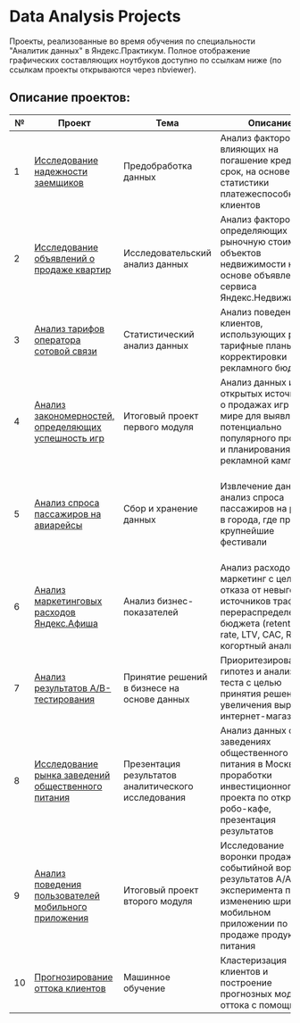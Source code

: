 # Data Analysis Projects
Проекты, реализованные во время обучения по специальности "Аналитик данных" в Яндекс.Практикум. Полное отображение графических составляющих ноутбуков доступно по ссылкам ниже (по ссылкам проекты открываются через nbviewer).
 
 ## Описание проектов:
| № | Проект   | Тема   |Описание                                                    | Инструменты |
|---|----------|--------|------------------------------------------------------------|-------------|
|1  |[Исследование надежности заемщиков](https://nbviewer.jupyter.org/github/obormosha/dataAnalysisProjects/blob/6973ad87139d3c5e69f50d0558961baa622c0dc4/01_analysis_of_%20bank%27s_borrowers_reliability/1_data_preprocessing.ipynb)|Предобработка данных|Анализ факторов, влияющих на погашение кредита в срок, на основе статистики платежеспособности клиентов|python, pandas, numpy, pymystem3|
|2  |[Исследование объявлений о продаже квартир](https://nbviewer.jupyter.org/github/obormosha/dataAnalysisProjects/blob/5095473fae9ffad218ac998599a44c0606717aa0/02_research_of_apartments_for_sale/2_exploratory_data_analysis.ipynb)|Исследовательский анализ данных|Анализ факторов, определяющих рыночную стоимость объектов недвижимости на основе объявлений сервиса Яндекс.Недвижимость|python, pandas, matplotlib|
|3  |[Анализ тарифов оператора сотовой связи](https://nbviewer.jupyter.org/github/obormosha/dataAnalysisProjects/blob/b23066d370f61ec6e9d6e07e1e5d1bcab492aed1/03_analysis_of_telecom_tariffs/3_statistical_analysis.ipynb)|Статистический анализ данных|Анализ поведения клиентов, использующих разные тарифные планы, для корректировки рекламного бюджета |python, pandas, numpy, scipy, matplotlib|
|4  |[Анализ закономерностей, определяющих успешность игр](https://nbviewer.jupyter.org/github/obormosha/dataAnalysisProjects/blob/c05f1d57b34f7ecbaa5569d257f482634f65e5bc/04_analysis_of_the_success_of_games/4_main_project%231.ipynb)|Итоговый проект первого модуля|Анализ данных из открытых источников о продажах игр в мире для выявления потенциально популярного продукта и планирования рекламной кампании |python, pandas, numpy, scipy, matplotlib, seaborn|
|5  |[Анализ спроса пассажиров на авиарейсы](https://nbviewer.jupyter.org/github/obormosha/dataAnalysisProjects/blob/0da70ac1a6dd31744654b5ee03acb4333a251f45/05_analysis_of_aviapassenger_demand/5_storage_of_data.ipynb)|Сбор и хранение данных|Извлечение данных и анализ спроса пассажиров на рейсы в города, где проходят крупнейшие фестивали |SQL, python, pandas, requests, beautifulSoup, numpy, matplotlib, seaborn, folium|
|6  |[Анализ маркетинговых расходов Яндекс.Афиша](https://nbviewer.jupyter.org/github/obormosha/dataAnalysisProjects/blob/0da70ac1a6dd31744654b5ee03acb4333a251f45/06_analysis_of_marketing_costs/6_business_analysis.ipynb)|Анализ бизнес-показателей|Анализ расходов на маркетинг с целью отказа от невыгодных источников трафика и перераспределения бюджета (retention rate, LTV, CAC, ROMI, когортный анализ)|python, pandas, numpy, scipy, matplotlib, seaborn|
|7  |[Анализ результатов A/B-тестирования](https://nbviewer.jupyter.org/github/obormosha/dataAnalysisProjects/blob/38aa8a4562d6a14d41c6e2b36bf3e95c461790ce/7_ab_tests.ipynb)|Принятие решений в бизнесе на основе данных|Приоритезирование гипотез и анализ АВ-теста с целью принятия решений для увеличения выручки интернет-магазина|python, pandas, numpy, scipy, matplotlib, seaborn|
|8  |[Исследование рынка заведений общественного питания](https://nbviewer.jupyter.org/github/obormosha/dataAnalysisProjects/blob/0da70ac1a6dd31744654b5ee03acb4333a251f45/08_analysis_of_the_catering_market/8_visualization.ipynb)|Презентация результатов аналитического исследования|Анализ данных о заведениях общественного питания в Москве для проработки инвестиционного проекта по открытию робо-кафе, презентация результатов|python, pandas, matplotlib, seaborn, json, reqests, folium, Google Geocoding API, MS PowerPoint|
|9  |[Анализ поведения пользователей мобильного приложения](https://nbviewer.jupyter.org/github/obormosha/dataAnalysisProjects/blob/81c2f7f6a7d6a817eb6b6f23b361f1e84204cb3b/9_main_project%232.ipynb)|Итоговый проект второго модуля|Исследование воронки продаж, событийной воронки и результатов А/А/В-эксперимента по изменению шрифта в мобильном приложении по продаже продуктов питания|python, pandas, scipy, math, matplotlib, seaborn, plotly|
|10  |[Прогнозирование оттока клиентов](https://nbviewer.jupyter.org/github/obormosha/dataAnalysisProjects/blob/7b4e818545ec962afa53b9c3968ca0e5d812f69d/11_forecasting_users_churn/11_ml.ipynb)|Машинное обучение|Кластеризация клиентов и построение прогнозных моделей оттока с помощью ML|python, pandas, sklearn, scipy, matplotlib, seaborn|

